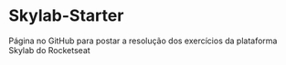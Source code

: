 # Skylab-Starter
Página no GitHub para postar a resolução dos exercícios da plataforma Skylab do Rocketseat
